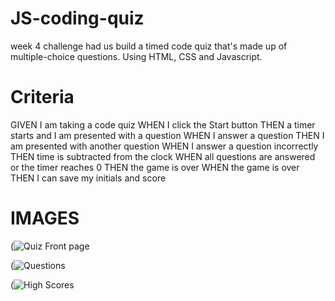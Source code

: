 # JS-coding-quiz

week 4 challenge had us build a timed code quiz that's made up of multiple-choice questions. Using HTML, CSS and Javascript.

# Criteria
GIVEN I am taking a code quiz
WHEN I click the Start button
THEN a timer starts and I am presented with a question
WHEN I answer a question
THEN I am presented with another question
WHEN I answer a question incorrectly
THEN time is subtracted from the clock
WHEN all questions are answered or the timer reaches 0
THEN the game is over
WHEN the game is over
THEN I can save my initials and score

# IMAGES
(![Quiz Front page](https://user-images.githubusercontent.com/104172862/170900136-978119c1-c42d-4aa0-97ff-aeb4c53ec669.png)

(![Questions](https://user-images.githubusercontent.com/104172862/170900156-f2e4df15-832a-4997-8509-352ff94aebe0.png)

(![High Scores](https://user-images.githubusercontent.com/104172862/170900182-5a328eb1-ad8a-4d85-a92d-247ce8eeb0d2.png)


